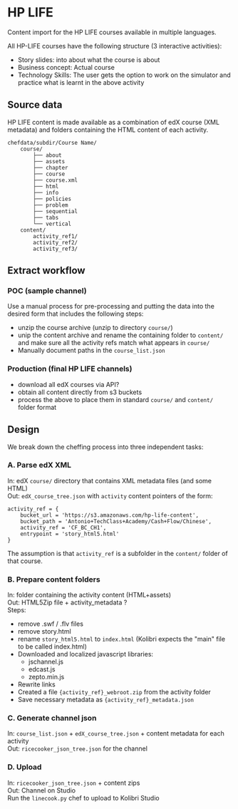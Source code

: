 HP LIFE
=======
Content import for the HP LIFE courses available in multiple languages.

All HP-LIFE courses have the following structure (3 interactive activities):
- Story slides: into about what the course is about
- Business concept: Actual course
- Technology Skills: The user gets the option to work on the simulator and practice
  what is learnt in the above activity



Source data
-----------
HP LIFE content is made available as a combination of edX course (XML metadata)
and folders containing the HTML content of each activity.

    chefdata/subdir/Course Name/
        course/
            ├── about
            ├── assets
            ├── chapter
            ├── course 
            ├── course.xml
            ├── html
            ├── info
            ├── policies
            ├── problem
            ├── sequential
            ├── tabs
            └── vertical
        content/
            activity_ref1/
            activity_ref2/
            activity_ref3/


Extract workflow
----------------

### POC (sample channel)
Use a manual process for pre-processing and putting the data into the desired form
that includes the following steps:
  - unzip the course archive (unzip to directory `course/`)
  - unip the content archive and rename the containing folder to `content/` and
    make sure all the activity refs match what appears in `course/`
  - Manually document paths in the `course_list.json`

### Production (final HP LIFE channels)
  - download all edX courses via API?
  - obtain all content directly from s3 buckets
  - process the above to place them in standard `course/` and `content/` folder format



Design
------
We break down the cheffing process into three independent tasks:

### A. Parse edX XML
In: edX `course/` directory that contains XML metadata files (and some HTML)  
Out: `edX_course_tree.json` with `activity` content pointers  of the form:  

    activity_ref = {
        bucket_url = 'https://s3.amazonaws.com/hp-life-content',
        bucket_path = 'Antonio+TechClass+Academy/Cash+Flow/Chinese',
        activity_ref = 'CF_BC_CH1',
        entrypoint = 'story_html5.html'
    }

The assumption is that `activity_ref` is a subfolder in the `content/` folder of
that course.


### B. Prepare content folders
In: folder containing the activity content (HTML+assets)  
Out: HTML5Zip file + activity_metadata ?  
Steps:
  - remove .swf / .flv files
  - remove story.html
  - rename `story_html5.html` to `index.html` (Kolibri expects the "main" file to be called index.html)
  - Downloaded and localized javascript libraries:
    - jschannel.js
    - edcast.js
    - zepto.min.js
  - Rewrite links
  - Created a file `{activity_ref}_webroot.zip` from the activity folder
  - Save necessary metadata as `{activity_ref}_metadata.json`


### C. Generate channel json
In: `course_list.json` + `edX_course_tree.json` + content metadata for each activity  
Out: `ricecooker_json_tree.json` for the channel  


### D. Upload
In: `ricecooker_json_tree.json` + content zips  
Out: Channel on Studio  
Run the `linecook.py` chef to upload to Kolibri Studio

